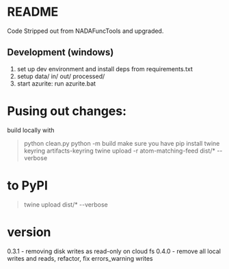 
# README

Code Stripped out from NADAFuncTools and upgraded.

## Development (windows)

1. set up dev environment and install deps from requirements.txt
2. setup data/ in/ out/ processed/
3. start azurite: run azurite.bat

# Pusing out changes:
build locally with 
> python clean.py
> python -m build
make sure you have pip install twine  keyring artifacts-keyring
> twine upload -r atom-matching-feed dist/* --verbose

# to PyPI
> twine upload dist/* --verbose


# version
0.3.1  - removing disk writes as read-only on cloud fs
0.4.0  - remove all local writes and reads, refactor, fix errors_warning writes
